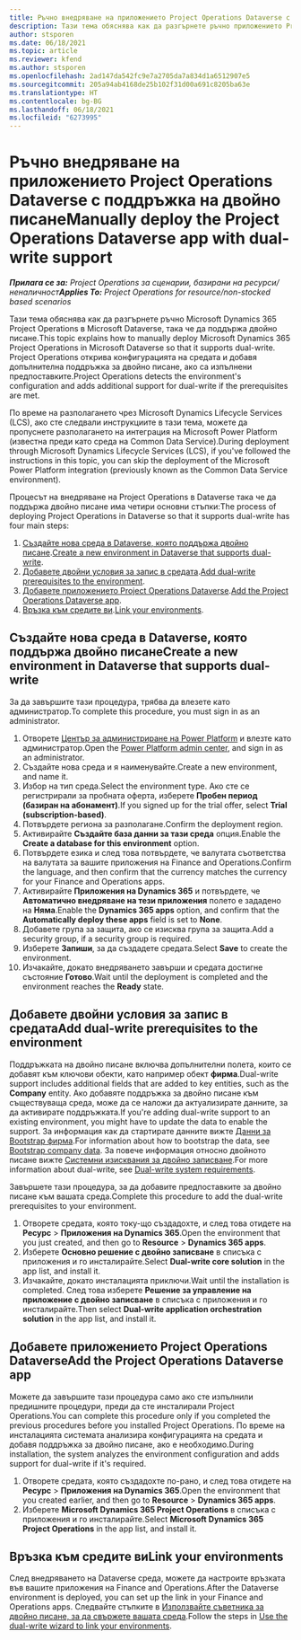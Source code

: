```yaml
---
title: Ръчно внедряване на приложението Project Operations Dataverse с поддръжка на двойно писане
description: Тази тема обяснява как да разгърнете ръчно приложението Project Operations Dataverse, така че да поддържа двойно писане.
author: stsporen
ms.date: 06/18/2021
ms.topic: article
ms.reviewer: kfend
ms.author: stsporen
ms.openlocfilehash: 2ad147da542fc9e7a2705da7a834d1a6512907e5
ms.sourcegitcommit: 205a94ab4168de25b102f31d00a691c8205ba63e
ms.translationtype: HT
ms.contentlocale: bg-BG
ms.lasthandoff: 06/18/2021
ms.locfileid: "6273995"
---
```

# <a name="manually-deploy-the-project-operations-dataverse-app-with-dual-write-support"></a><span data-ttu-id="82f39-103">Ръчно внедряване на приложението Project Operations Dataverse с поддръжка на двойно писане</span><span class="sxs-lookup"><span data-stu-id="82f39-103">Manually deploy the Project Operations Dataverse app with dual-write support</span></span>

<span data-ttu-id="82f39-104">_**Прилага се за:** Project Operations за сценарии, базирани на ресурси/неналичност_</span><span class="sxs-lookup"><span data-stu-id="82f39-104">_**Applies To:** Project Operations for resource/non-stocked based scenarios_</span></span>

<span data-ttu-id="82f39-105">Тази тема обяснява как да разгърнете ръчно Microsoft Dynamics 365 Project Operations в Microsoft Dataverse, така че да поддържа двойно писане.</span><span class="sxs-lookup"><span data-stu-id="82f39-105">This topic explains how to manually deploy Microsoft Dynamics 365 Project Operations in Microsoft Dataverse so that it supports dual-write.</span></span> <span data-ttu-id="82f39-106">Project Operations открива конфигурацията на средата и добавя допълнителна поддръжка за двойно писане, ако са изпълнени предпоставките.</span><span class="sxs-lookup"><span data-stu-id="82f39-106">Project Operations detects the environment's configuration and adds additional support for dual-write if the prerequisites are met.</span></span>

<span data-ttu-id="82f39-107">По време на разполагането чрез Microsoft Dynamics Lifecycle Services (LCS), ако сте следвали инструкциите в тази тема, можете да пропуснете разполагането на интеграция на Microsoft Power Platform (известна преди като среда на Common Data Service).</span><span class="sxs-lookup"><span data-stu-id="82f39-107">During deployment through Microsoft Dynamics Lifecycle Services (LCS), if you've followed the instructions in this topic, you can skip the deployment of the Microsoft Power Platform integration (previously known as the Common Data Service environment).</span></span>

<span data-ttu-id="82f39-108">Процесът на внедряване на Project Operations в Dataverse така че да поддържа двойно писане има четири основни стъпки:</span><span class="sxs-lookup"><span data-stu-id="82f39-108">The process of deploying Project Operations in Dataverse so that it supports dual-write has four main steps:</span></span>

1. <span data-ttu-id="82f39-109">[Създайте нова среда в Dataverse, която поддържа двойно писане](#create).</span><span class="sxs-lookup"><span data-stu-id="82f39-109">[Create a new environment in Dataverse that supports dual-write](#create).</span></span>
2. <span data-ttu-id="82f39-110">[Добавете двойни условия за запис в средата](#prerequisites).</span><span class="sxs-lookup"><span data-stu-id="82f39-110">[Add dual-write prerequisites to the environment](#prerequisites).</span></span>
3. <span data-ttu-id="82f39-111">[Добавете приложението Project Operations Dataverse](#dataverse).</span><span class="sxs-lookup"><span data-stu-id="82f39-111">[Add the Project Operations Dataverse app](#dataverse).</span></span>
4. <span data-ttu-id="82f39-112">[Връзка към средите ви](#link).</span><span class="sxs-lookup"><span data-stu-id="82f39-112">[Link your environments](#link).</span></span>

## <a name="create-a-new-environment-in-dataverse-that-supports-dual-write"></a><a name="create"></a><span data-ttu-id="82f39-113">Създайте нова среда в Dataverse, която поддържа двойно писане</span><span class="sxs-lookup"><span data-stu-id="82f39-113">Create a new environment in Dataverse that supports dual-write</span></span>

<span data-ttu-id="82f39-114">За да завършите тази процедура, трябва да влезете като администратор.</span><span class="sxs-lookup"><span data-stu-id="82f39-114">To complete this procedure, you must sign in as an administrator.</span></span>

1. <span data-ttu-id="82f39-115">Отворете [Център за администриране на Power Platform](https://admin.powerplatform.com) и влезте като администратор.</span><span class="sxs-lookup"><span data-stu-id="82f39-115">Open the [Power Platform admin center](https://admin.powerplatform.com), and sign in as an administrator.</span></span>
2. <span data-ttu-id="82f39-116">Създайте нова среда и я наименувайте.</span><span class="sxs-lookup"><span data-stu-id="82f39-116">Create a new environment, and name it.</span></span>
3. <span data-ttu-id="82f39-117">Избор на тип среда.</span><span class="sxs-lookup"><span data-stu-id="82f39-117">Select the environment type.</span></span> <span data-ttu-id="82f39-118">Ако сте се регистрирали за пробната оферта, изберете **Пробен период (базиран на абонамент)**.</span><span class="sxs-lookup"><span data-stu-id="82f39-118">If you signed up for the trial offer, select **Trial (subscription-based)**.</span></span>
4. <span data-ttu-id="82f39-119">Потвърдете региона за разполагане.</span><span class="sxs-lookup"><span data-stu-id="82f39-119">Confirm the deployment region.</span></span>
5. <span data-ttu-id="82f39-120">Активирайте **Създайте база данни за тази среда** опция.</span><span class="sxs-lookup"><span data-stu-id="82f39-120">Enable the **Create a database for this environment** option.</span></span> 
6. <span data-ttu-id="82f39-121">Потвърдете езика и след това потвърдете, че валутата съответства на валутата за вашите приложения на Finance and Operations.</span><span class="sxs-lookup"><span data-stu-id="82f39-121">Confirm the language, and then confirm that the currency matches the currency for your Finance and Operations apps.</span></span>
7. <span data-ttu-id="82f39-122">Активирайте **Приложения на Dynamics 365** и потвърдете, че **Автоматично внедряване на тези приложения** полето е зададено на **Няма**.</span><span class="sxs-lookup"><span data-stu-id="82f39-122">Enable the **Dynamics 365 apps** option, and confirm that the **Automatically deploy these apps** field is set to **None**.</span></span>
8. <span data-ttu-id="82f39-123">Добавете група за защита, ако се изисква група за защита.</span><span class="sxs-lookup"><span data-stu-id="82f39-123">Add a security group, if a security group is required.</span></span>
9. <span data-ttu-id="82f39-124">Изберете **Запиши**, за да създадете средата.</span><span class="sxs-lookup"><span data-stu-id="82f39-124">Select **Save** to create the environment.</span></span>
10. <span data-ttu-id="82f39-125">Изчакайте, докато внедряването завърши и средата достигне състояние **Готово**.</span><span class="sxs-lookup"><span data-stu-id="82f39-125">Wait until the deployment is completed and the environment reaches the **Ready** state.</span></span>

## <a name="add-dual-write-prerequisites-to-the-environment"></a><a name="prerequisites"></a><span data-ttu-id="82f39-126">Добавете двойни условия за запис в средата</span><span class="sxs-lookup"><span data-stu-id="82f39-126">Add dual-write prerequisites to the environment</span></span>

<span data-ttu-id="82f39-127">Поддръжката на двойно писане включва допълнителни полета, които се добавят към ключови обекти, като например обект **фирма**.</span><span class="sxs-lookup"><span data-stu-id="82f39-127">Dual-write support includes additional fields that are added to key entities, such as the **Company** entity.</span></span> <span data-ttu-id="82f39-128">Ако добавяте поддръжка за двойно писане към съществуваща среда, може да се наложи да актуализирате данните, за да активирате поддръжката.</span><span class="sxs-lookup"><span data-stu-id="82f39-128">If you're adding dual-write support to an existing environment, you might have to update the data to enable the support.</span></span> <span data-ttu-id="82f39-129">За информация как да стартирате данните вижте [Данни за Bootstrap фирма](/dynamics365/fin-ops-core/dev-itpro/data-entities/dual-write/bootstrap-company-data).</span><span class="sxs-lookup"><span data-stu-id="82f39-129">For information about how to bootstrap the data, see [Bootstrap company data](/dynamics365/fin-ops-core/dev-itpro/data-entities/dual-write/bootstrap-company-data).</span></span> <span data-ttu-id="82f39-130">За повече информация относно двойното писане вижте [Системни изисквания за двойно записване](/dynamics365/fin-ops-core/dev-itpro/data-entities/dual-write/dual-write-system-req).</span><span class="sxs-lookup"><span data-stu-id="82f39-130">For more information about dual-write, see [Dual-write system requirements](/dynamics365/fin-ops-core/dev-itpro/data-entities/dual-write/dual-write-system-req).</span></span>

<span data-ttu-id="82f39-131">Завършете тази процедура, за да добавите предпоставките за двойно писане към вашата среда.</span><span class="sxs-lookup"><span data-stu-id="82f39-131">Complete this procedure to add the dual-write prerequisites to your environment.</span></span>

1. <span data-ttu-id="82f39-132">Отворете средата, която току-що създадохте, и след това отидете на **Ресурс** \> **Приложения на Dynamics 365**.</span><span class="sxs-lookup"><span data-stu-id="82f39-132">Open the environment that you just created, and then go to **Resource** \> **Dynamics 365 apps**.</span></span>
2. <span data-ttu-id="82f39-133">Изберете **Основно решение с двойно записване** в списъка с приложения и го инсталирайте.</span><span class="sxs-lookup"><span data-stu-id="82f39-133">Select **Dual-write core solution** in the app list, and install it.</span></span>
3. <span data-ttu-id="82f39-134">Изчакайте, докато инсталацията приключи.</span><span class="sxs-lookup"><span data-stu-id="82f39-134">Wait until the installation is completed.</span></span> <span data-ttu-id="82f39-135">След това изберете **Решение за управление на приложение с двойно записване** в списъка с приложения и го инсталирайте.</span><span class="sxs-lookup"><span data-stu-id="82f39-135">Then select **Dual-write application orchestration solution** in the app list, and install it.</span></span>

## <a name="add-the-project-operations-dataverse-app"></a><a name="dataverse"></a><span data-ttu-id="82f39-136">Добавете приложението Project Operations Dataverse</span><span class="sxs-lookup"><span data-stu-id="82f39-136">Add the Project Operations Dataverse app</span></span>

<span data-ttu-id="82f39-137">Можете да завършите тази процедура само ако сте изпълнили предишните процедури, преди да сте инсталирали Project Operations.</span><span class="sxs-lookup"><span data-stu-id="82f39-137">You can complete this procedure only if you completed the previous procedures before you installed Project Operations.</span></span> <span data-ttu-id="82f39-138">По време на инсталацията системата анализира конфигурацията на средата и добавя поддръжка за двойно писане, ако е необходимо.</span><span class="sxs-lookup"><span data-stu-id="82f39-138">During installation, the system analyzes the environment configuration and adds support for dual-write if it's required.</span></span>

1. <span data-ttu-id="82f39-139">Отворете средата, която създадохте по-рано, и след това отидете на **Ресурс** \> **Приложения на Dynamics 365**.</span><span class="sxs-lookup"><span data-stu-id="82f39-139">Open the environment that you created earlier, and then go to **Resource** \> **Dynamics 365 apps**.</span></span>
2. <span data-ttu-id="82f39-140">Изберете **Microsoft Dynamics 365 Project Operations** в списъка с приложения и го инсталирайте.</span><span class="sxs-lookup"><span data-stu-id="82f39-140">Select **Microsoft Dynamics 365 Project Operations** in the app list, and install it.</span></span>

## <a name="link-your-environments"></a><a name="link"></a><span data-ttu-id="82f39-141">Връзка към средите ви</span><span class="sxs-lookup"><span data-stu-id="82f39-141">Link your environments</span></span>

<span data-ttu-id="82f39-142">След внедряването на Dataverse среда, можете да настроите връзката във вашите приложения на Finance and Operations.</span><span class="sxs-lookup"><span data-stu-id="82f39-142">After the Dataverse environment is deployed, you can set up the link in your Finance and Operations apps.</span></span> <span data-ttu-id="82f39-143">Следвайте стъпките в [Използвайте съветника за двойно писане, за да свържете вашата среда](/dynamics365/fin-ops-core/dev-itpro/data-entities/dual-write/link-your-environment).</span><span class="sxs-lookup"><span data-stu-id="82f39-143">Follow the steps in [Use the dual-write wizard to link your environments](/dynamics365/fin-ops-core/dev-itpro/data-entities/dual-write/link-your-environment).</span></span>
